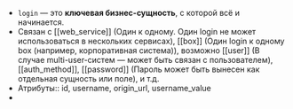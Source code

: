 - `login` — это **ключевая бизнес-сущность**, с которой всё и начинается.
- Связан с [[web_service]] (Один к одному. Один login не может использоваться в нескольких сервисах), [[box]] (Один login к одному box (например, корпоративная система)), возможно [[user]] (В случае multi-user-систем — может быть связан с пользователем), [[auth_method]], [[password]] (Пароль может быть вынесен как отдельная сущность или поле), и т.д.
- Атрибуты:: id, username, origin_url, username_value
-